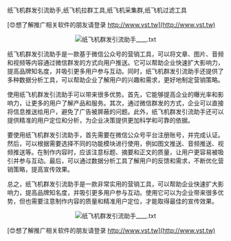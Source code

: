 纸飞机群发引流助手,纸飞机拉群工具,纸飞机采集群,纸飞机过滤工具

[😍想了解推广相关软件的朋友请登录 http://www.vst.tw](http://www.vst.tw)

 <center><img src="https://vst.tw/MP4/tuiguang/png/2.png" alt="纸飞机群发引流助手____.txt"></center>

纸飞机群发引流助手是一款基于微信公众号的营销工具，可以将文章、图片、音频和视频等内容通过微信群发的方式向用户推送。它可以帮助企业快速扩大影响力，提高品牌知名度，并吸引更多用户参与互动。同时，纸飞机群发引流助手还提供了多种数据分析工具，可以帮助企业了解用户的兴趣和需求，更好地制定营销策略。

使用纸飞机群发引流助手可以带来很多优势。首先，它能够提高企业的曝光率和影响力，让更多的用户了解产品和服务。其次，通过微信群发的方式，企业可以直接将信息推送给用户，避免了广告被屏蔽的问题。此外，纸飞机群发引流助手还可以提供精准的用户定位和分析，为企业决策提供更加科学和可靠的依据。

要使用纸飞机群发引流助手，首先需要在微信公众号平台注册账号，并完成认证。然后，可以根据需要选择不同的功能模块进行使用，例如图文推送、音频推送、视频推送等。在制作内容时，应该注意标题、摘要和正文的质量，让用户更容易被吸引并参与互动。最后，可以通过数据分析工具了解用户的反馈和需求，不断优化营销策略，提高宣传效果。

总之，纸飞机群发引流助手是一款非常实用的营销工具，可以帮助企业快速扩大影响力，提高品牌知名度，并吸引更多用户参与互动。使用它可以为企业带来很多优势，但也需要注意制作内容的质量和精准用户定位，才能取得最佳的宣传效果。

 <center><img src="https://vst.tw/MP4/tuiguang/png/5.png" alt="纸飞机群发引流助手____.txt"></center>

[😍想了解推广相关软件的朋友请登录 http://www.vst.tw](http://www.vst.tw)



